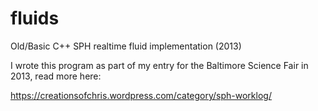 # fluids
Old/Basic C++ SPH realtime fluid implementation (2013)

I wrote this program as part of my entry for the Baltimore Science Fair in 2013, read more here:

https://creationsofchris.wordpress.com/category/sph-worklog/
